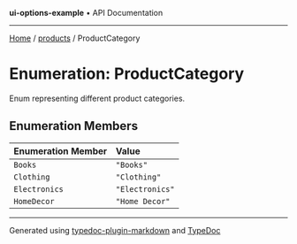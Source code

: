 **ui-options-example** • API Documentation

***

[Home](../../README.md) / [products](../README.md) / ProductCategory

# Enumeration: ProductCategory

Enum representing different product categories.

## Enumeration Members

| Enumeration Member | Value |
| :------ | :------ |
| `Books` | `"Books"` |
| `Clothing` | `"Clothing"` |
| `Electronics` | `"Electronics"` |
| `HomeDecor` | `"Home Decor"` |

***

Generated using [typedoc-plugin-markdown](https://www.npmjs.com/package/typedoc-plugin-markdown) and [TypeDoc](https://typedoc.org/)
